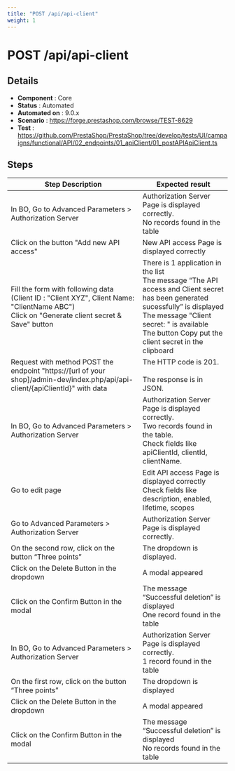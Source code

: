 ```yaml
---
title: "POST /api/api-client"
weight: 1
---
```


# POST /api/api-client
## Details
* **Component** : Core
* **Status** : Automated
* **Automated on** : 9.0.x
* **Scenario** : https://forge.prestashop.com/browse/TEST-8629
* **Test** : https://github.com/PrestaShop/PrestaShop/tree/develop/tests/UI/campaigns/functional/API/02_endpoints/01_apiClient/01_postAPIApiClient.ts

## Steps
| Step Description | Expected result |
| ----- | ----- |
| In BO, Go to Advanced Parameters > Authorization Server | Authorization Server Page is displayed correctly.<br>No records found in the table |
| Click on the button "Add new API access" | New API access Page is displayed correctly |
| Fill the form with following data (Client ID : "Client XYZ", Client Name: "ClientName ABC")<br>Click on "Generate client secret & Save" button | There is 1 application in the list<br>The message “The API access and Client secret has been generated sucessfully” is displayed<br>The message "Client secret: " is available<br>The button Copy put the client secret in the clipboard |
| Request with method POST the endpoint "https://[url of your shop]/admin-dev/index.php/api/api-client/\{apiClientId}" with data | The HTTP code is 201.<br><br>The response is in JSON. |
| In BO, Go to Advanced Parameters > Authorization Server | Authorization Server Page is displayed correctly.<br>Two records found in the table.<br>Check fields like apiClientId, clientId, clientName. |
| Go to edit page | Edit API access Page is displayed correctly<br>Check fields like description, enabled, lifetime, scopes |
| Go to Advanced Parameters > Authorization Server | Authorization Server Page is displayed correctly. |
| On the second row, click on the button “Three points” | The dropdown is displayed. |
| Click on the Delete Button in the dropdown | A modal appeared |
| Click on the Confirm Button in the modal | The message “Successful deletion” is displayed<br>One record found in the table |
| In BO, Go to Advanced Parameters > Authorization Server | Authorization Server Page is displayed correctly.<br>1 record found in the table |
| On the first row, click on the button “Three points” | The dropdown is displayed |
| Click on the Delete Button in the dropdown | A modal appeared |
| Click on the Confirm Button in the modal | The message “Successful deletion” is displayed<br>No records found in the table |
